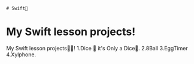                                                                                           # Swift🤯
# My Swift lesson projects!
My Swift lesson projects👨‍💻!
1.Dice 🎲
it's Only a Dice🫠.
2.8Ball
3.EggTimer
4.Xylphone.
